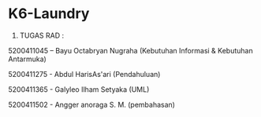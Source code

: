 # K6-Laundry

1. TUGAS RAD  :

5200411045 – Bayu Octabryan Nugraha   (Kebutuhan Informasi & Kebutuhan Antarmuka)

5200411275 - Abdul HarisAs'ari        (Pendahuluan)

5200411365 - Galyleo Ilham Setyaka    (UML)

5200411502 - Angger anoraga S. M.     (pembahasan)
